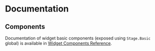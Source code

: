 # Documentation

## Components
Documentation of widget basic components (exposed using `Stage.Basic` global) is available in 
[Widget Components Reference](https://docs.cloudify.co/staging/dev/developer/writing_widgets/widgets-components/).


